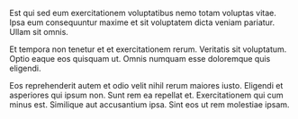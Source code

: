 Est qui sed eum exercitationem voluptatibus nemo totam voluptas vitae. Ipsa eum consequuntur maxime et sit voluptatem dicta veniam pariatur. Ullam sit omnis.
 Et tempora non tenetur et et exercitationem rerum. Veritatis sit voluptatum. Optio eaque eos quisquam ut. Omnis numquam esse doloremque quis eligendi.
 Eos reprehenderit autem et odio velit nihil rerum maiores iusto. Eligendi et asperiores qui ipsum non. Sunt rem ea repellat et. Exercitationem qui cum minus est. Similique aut accusantium ipsa. Sint eos ut rem molestiae ipsam.